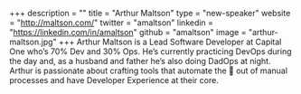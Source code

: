 +++
description = ""
title = "Arthur Maltson"
type = "new-speaker"
website = "http://maltson.com/"
twitter = "amaltson"
linkedin = "https://linkedin.com/in/amaltson"
github = "amaltson"
image = "arthur-maltson.jpg"
+++
Arthur Maltson is a Lead Software Developer at Capital One who’s 70% Dev and 30% Ops. He’s currently practicing DevOps during the day and, as a husband and father he’s also doing DadOps at night. Arthur is passionate about crafting tools that automate the 💩 out of manual processes and have Developer Experience at their core.